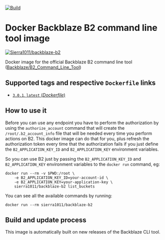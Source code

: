 [![Build](https://github.com/Sierra1011/backblaze-b2/actions/workflows/build.yml/badge.svg)](https://github.com/Sierra1011/backblaze-b2/actions/workflows/build.yml)
# Docker Backblaze B2 command line tool image

[![Sierra1011/backblaze-b2](http://dockeri.co/image/sierra1011/backblaze-b2)](https://registry.hub.docker.com/u/sierra1011/backblaze-b2/) 

Docker image for the official Backblaze B2 command line tool ([Backblaze/B2_Command_Line_Tool](https://github.com/Backblaze/B2_Command_Line_Tool))

## Supported tags and respective `Dockerfile` links

-	[`3.0.1`, `latest` (*Dockerfile*)](https://github.com/sierra1011/backblaze-b2/blob/master/Dockerfile)

## How to use it

Before you can use any endpoint you have to perform the authorization by using the `authorize_account` command that will create the `/root/.b2_account_info` file that will be needed every time you perform actions on B2.
This docker image can do that for you, plus refresh the authorization token every time that the authorization fails if you just define the `B2_APPLICATION_KEY_ID` and `B2_APPLICATION_KEY` environment variables.

So you can use B2 just by passing the `B2_APPLICATION_KEY_ID` and `B2_APPLICATION_KEY` environment variables to the `docker run` command, eg:

```
docker run --rm -v $PWD:/root \
    -e B2_APPLICATION_KEY_ID=your-account-id \
    -e B2_APPLICATION_KEY=your-application-key \
    sierra1011/backblaze-b2 list_buckets
```

You can see all the available commands by running:

```
docker run --rm sierra1011/backblaze-b2
```
## Build and update process

This image is automatically built on new releases of the Backblaze CLI tool.
